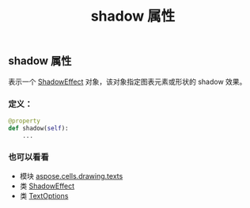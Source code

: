﻿---
title: shadow 属性
second_title: Aspose.Cells for Python via .NET API 参考资料
description:
type: docs
weight: 240
url: /zh/python-net/aspose.cells.drawing.texts/textoptions/shadow/
is_root: false
---
## shadow 属性

表示一个 [ShadowEffect](/cells/zh/python-net/aspose.cells.drawing/shadoweffect) 对象，该对象指定图表元素或形状的 shadow 效果。
### 定义：
```python
@property
def shadow(self):
    ...
```

### 也可以看看
* 模块 [aspose.cells.drawing.texts](../../)
* 类 [ShadowEffect](/cells/zh/python-net/aspose.cells.drawing/shadoweffect)
* 类 [TextOptions](/cells/zh/python-net/aspose.cells.drawing.texts/textoptions)
